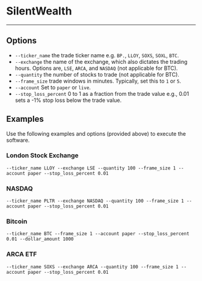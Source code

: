 # SilentWealth
- --
## Options
- `--ticker_name` the trade ticker name e.g. `BP.`, `LLOY`, `SOXS`, `SOXL`, `BTC`.
- `--exchange` the name of the exchange, which also dictates the trading hours. Options are, `LSE`, `ARCA`, and `NASDAQ` (not applicable for BTC).
- `--quantity` the number of stocks to trade (not applicable for BTC).
- `--frame_size` trade windows in minutes. Typically, set this to `1` or `5`.
- `--account` Set to `paper` or `live`. 
- `--stop_loss_percent` 0 to 1 as a fraction from the trade value e.g., 0.01 sets a -1% stop loss below the trade value. 

## Examples

Use the following examples and options (provided above) to execute the software.

### London Stock Exchange
`--ticker_name LLOY --exchange LSE --quantity 100 --frame_size 1 --account paper --stop_loss_percent 0.01`

### NASDAQ
`--ticker_name PLTR --exchange NASDAQ --quantity 100 --frame_size 1 --account paper --stop_loss_percent 0.01`

### Bitcoin
`--ticker_name BTC --frame_size 1 --account paper --stop_loss_percent 0.01 --dollar_amount 1000`

### ARCA ETF
`--ticker_name SOXS --exchange ARCA --quantity 100 --frame_size 1 --account paper --stop_loss_percent 0.01`
